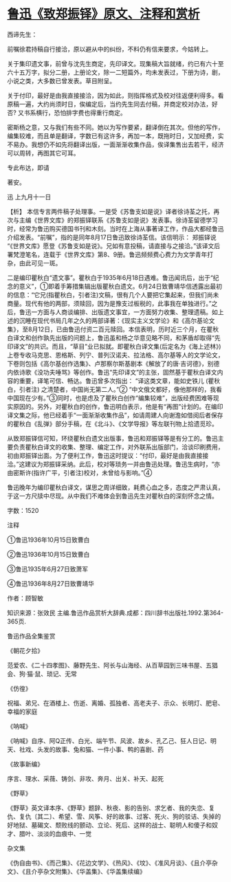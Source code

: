 # [鲁迅《致郑振铎》原文、注释和赏析](https://www.vrrw.net/wx/9490.html)

西谛先生：

前嘱徐君持稿自行接洽，原以避从中的纠纷，不料仍有信来要求，今姑转上。

关于集印遗文事，前曾与沈先生商定，先印译文。现集稿大旨就绪，约已有六十至六十五万字，拟分二册，上册论文，除一二短篇外，均未发表过，下册为诗，剧，小说之类，大多数已曾发表。草目附呈。

关于付印，最好是由我直接接洽，因为如此，则指挥格式及校对往返便利得多。看原稿一遍，大约尚须时日，俟编定后，当约先生同去付稿，并商定校对办法，好否? 又书系横行，恐怕排字费也得重行商定。

密斯杨之意，又与我们有些不同。她以为写作要紧，翻译倒在其次。但他的写作，编集较难，而且单是翻译，字数已有这许多，再加一本，既拖时日，又加经费，实不易办。我想仍不如先将翻译出版，一面渐渐收集作品，俟译集售出去若干，经济可以周转，再图其它可耳。

专此布达，即请

著安。

迅 上九月十一日



【析】 本信专言两件稿子处理事。一是受《苏鲁支如是说》译者徐诗荃之托，再次与主编《世界文库》的郑振铎联系《苏鲁支如是说》发表事。徐诗荃留德学习时，经常为鲁迅购买德国书刊和木刻。当时在上海从事著译工作，作品大都经鲁迅介绍发表。“前嘱”，指的是同年8月17日鲁迅致徐诗荃信。该信明示： 郑振铎说 “《世界文库》愿登《苏鲁支如是说》。兄如有意投稿，请直接与之接洽。”该译文后署梵澄笔名，连载于《世界文库》第8、9册。鲁迅频频费心费力为文学青年打杂，由此可见一斑。

二是编印瞿秋白“遗文事”。瞿秋白于1935年6月18日遇难。鲁迅闻讯后，出于“纪念的意义”，①即着手筹措集辑出版瞿秋白遗文。6月24日致曹靖华信透露出最初的信息：“它兄(指瞿秋白，引者注)文稿，很有几个人要把它集起来，但我们尚未商量。现代有他的两部，须赎回，因为是豫支过板税的，此事我在单独进行。”之后，鲁迅一方面与人商谈编排、出版遗文事宜，一方面努力收集、整理遗稿。如上述的沉睡在现代书局几年之久的两部译著：《现实主义文学论》和《高尔基论文集》，至8月12日，已由鲁迅付资二百元赎回。本信表明，历时近三个月，在瞿秋白译文和创作孰先出版的问题上，鲁迅虽和杨之华意见略不同，和茅盾却取得“先印译文”的共识。而且，“草目”业已拟就。即瞿秋白译文集(后定名为《海上述林》)上卷专收马克思、恩格斯、列宁、普列汉诺夫、拉法格、高尔基等人的文学论文，下卷则包括《高尔基创作选集》、卢那察尔斯基剧本《解放了的唐·吉诃德》，别德内依诗歌《没功夫唾骂》等创作。鲁迅“先印译文”的主张，固然基于瞿秋白译文内容的重要，译笔可信、畅达。鲁迅曾多次指出： “译这类文章，能如史铁儿 (瞿秋白，引者注) 之清楚者，中国尚无第二人。”② “中文俄文都好，像他那样的，我看中国现在少有。”③同时，也是虑及了瞿秋白创作“编集较难”，出版经费困难等现实原因的。另外，对瞿秋白的创作，鲁迅明白表示，他是有“再图”计划的。在编印译文集之际，他已经着手“一面渐渐收集作品”，如请周建人向谢澹如借阅后者保存的瞿秋白《乱弹》部分手稿，在《北斗》、《文学导报》等左联刊物上拾遗觅珍。

从致郑振铎信可知，环绕瞿秋白遗文出版事，鲁迅和郑振铎等是有分工的。鲁迅主要负责瞿秋白译文的收集、整理、编定工作，对外联系出版部门，洽谈印刷费用，初由郑振铎出面。为了便利工作，鲁迅这时提议：“付印，最好是由我直接接洽。”这建议为郑振铎采纳。此后，校对等琐务一并由鲁迅处理。鲁迅生病时，“亦由密斯许(指许广平，引者注)校对，未曾给与影响。”④

鲁迅晚年为编印瞿秋白译文，谋思之周详细致，耗费心血之多，态度之严肃认真，于这一方尺牍中尽现。从中我们不难体会到鲁迅先生对瞿秋白的深刻怀念之情。

字数：1520

注释

①鲁迅1936年10月15日致曹白

②鲁迅1936年10月15日致曹白

③鲁迅1935年6月27日致萧军

④鲁迅1936年8月27日致曹靖华

作者：顾智敏

知识来源：张效民 主编.鲁迅作品赏析大辞典.成都：四川辞书出版社.1992.第364-365页.

鲁迅作品全集鉴赏

《朝花夕拾》

范爱农、《二十四孝图》、藤野先生、阿长与山海经、从百草园到三味书屋、五猖会、狗·猫·鼠、琐记、无常

《仿徨》

祝福、弟兄、在酒楼上、伤逝、离婚、孤独者、高老夫子、示众、长明灯、肥皂、幸福的家庭

《呐喊》

《呐喊》自序、阿Q正传、白光、端午节、风波、故乡、孔乙己、狂人日记、明天、社戏、头发的故事、兔和猫、一件小事、鸭的喜剧、药

《故事新编》

序言、理水、采薇、铸剑、非攻、奔月、出关、补天、起死

《野草》

《野草》英文译本序、《野草》题辞、秋夜、影的告别、求乞者、我的失恋、复仇、复仇〔其二〕、希望、雪、风筝、好的故事、过客、死火、狗的驳诘、失掉的好地狱、墓碣文、颓败线的颤动、立论、死后、这样的战士、聪明人和傻子和奴才、腊叶、淡淡的血痕中、一觉

杂文集

《伪自由书》、《而己集》、《花边文学》、《热风》、《坟》、《准风月谈》、《且介亭杂文》、《且介亭杂文附集》、《华盖集》、《华盖集续编》

